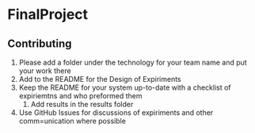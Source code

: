 # FinalProject

## Contributing
1) Please add a folder under the technology for your team name and put your work there
2) Add to the README for the Design of Expiriments 
3) Keep the README for your system up-to-date with a checklist of expiriemtns and who preformed them
    1) Add results in the results folder 
4) Use GitHub Issues for discussions of expiriments and other comm=unication where possible 
